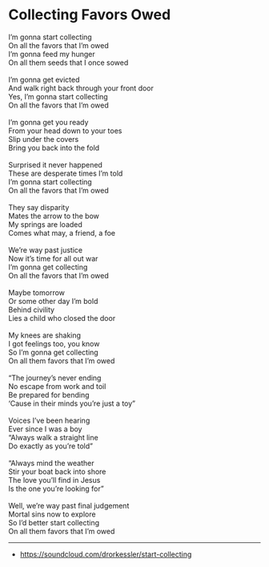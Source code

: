 # Collecting Favors Owed

I’m gonna start collecting\
On all the favors that I’m owed\
I’m gonna feed my hunger\
On all them seeds that I once sowed\
\
I’m gonna get evicted\
And walk right back through your front door\
Yes, I’m gonna start collecting\
On all the favors that I’m owed\
\
I’m gonna get you ready\
From your head down to your toes\
Slip under the covers\
Bring you back into the fold\
\
Surprised it never happened\
These are desperate times I’m told\
I’m gonna start collecting\
On all the favors that I’m owed\
\
They say disparity\
Mates the arrow to the bow\
My springs are loaded\
Comes what may, a friend, a foe\
\
We’re way past justice\
Now it’s time for all out war\
I’m gonna get collecting\
On all the favors that I’m owed\
\
Maybe tomorrow\
Or some other day I’m bold\
Behind civility\
Lies a child who closed the door\
\
My knees are shaking\
I got feelings too, you know\
So I’m gonna get collecting\
On all them favors that I’m owed\
\
“The journey’s never ending\
No escape from work and toil\
Be prepared for bending\
‘Cause in their minds you’re just a toy”\
\
Voices I’ve been hearing\
Ever since I was a boy\
“Always walk a straight line\
Do exactly as you’re told”\
\
“Always mind the weather\
Stir your boat back into shore\
The love you’ll find in Jesus\
Is the one you’re looking for”\
\
Well, we’re way past final judgement\
Mortal sins now to explore\
So I’d better start collecting\
On all them favors that I’m owed

---
- https://soundcloud.com/drorkessler/start-collecting
